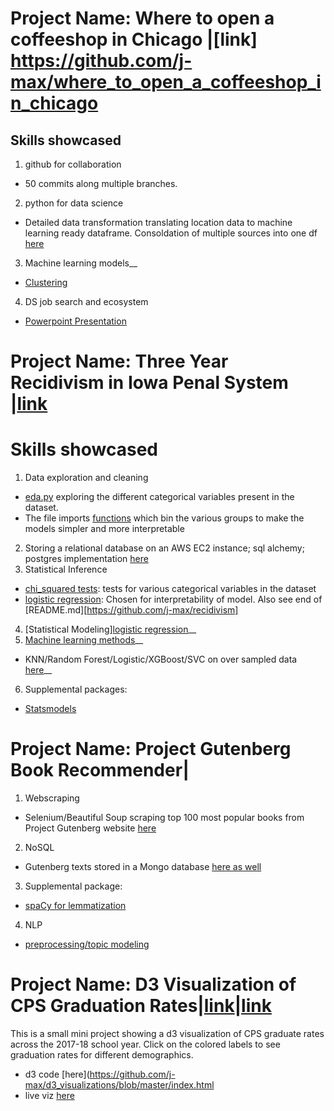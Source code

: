 Project Name: Where to open a coffeeshop in Chicago |[link] https://github.com/j-max/where_to_open_a_coffeeshop_in_chicago
====================
## Skills showcased
1. github for collaboration 
- 50 commits along multiple branches.
2. python for data science
- Detailed data transformation translating location data to machine learning ready dataframe. Consoldation of multiple sources into one df [here](https://github.com/j-max/where_to_open_a_coffeeshop_in_chicago/blob/master/data/block_shapes/blockshapes_smaller_radius.ipynb)
3. Machine learning models__
- [Clustering](https://github.com/j-max/where_to_open_a_coffeeshop_in_chicago/tree/master/models)
4. DS job search and ecosystem
- [Powerpoint Presentation](https://github.com/j-max/where_to_open_a_coffeeshop_in_chicago/blob/master/visualization/Metis_presentation.pptx)


Project Name: Three Year Recidivism in Iowa Penal System |[link](https://github.com/j-max/recidivism)
====================
# Skills showcased  
1. Data exploration and cleaning
- [eda.py](https://github.com/j-max/recidivism/blob/master/eda/eda.py) exploring the different categorical variables present in the dataset.  
- The file imports [functions](https://github.com/j-max/recidivism/tree/master/data) which bin the various groups to make the models simpler and more interpretable
2. Storing a relational database on an AWS EC2 instance; sql alchemy; postgres implementation [here](https://github.com/j-max/recidivism/blob/master/data/aws_connection.ipynb)  
3. Statistical Inference 
- [chi_squared tests](https://github.com/j-max/recidivism/blob/master/eda/hypothesis_test.py): tests for various categorical variables in the dataset
- [logistic regression](https://github.com/j-max/recidivism/blob/master/modeling/best_model.py): Chosen for interpretability of model. Also see end of [README.md][https://github.com/j-max/recidivism]
4. [Statistical Modeling][logistic regression](https://github.com/j-max/recidivism/blob/master/modeling/best_model.py)__
5. [Machine learning methods](https://github.com/j-max/recidivism/tree/master/modeling)__
- KNN/Random Forest/Logistic/XGBoost/SVC on over sampled data [here](https://github.com/j-max/recidivism/blob/master/modeling/smaller_model.py)__
6. Supplemental packages:
- [Statsmodels](https://github.com/j-max/recidivism/blob/master/modeling/logistic_for_p.py)

Project Name: Project Gutenberg Book Recommender|  
====================
1. Webscraping
- Selenium/Beautiful Soup scraping top 100 most popular books from Project Gutenberg website [here](https://github.com/j-max/gutenberg_recommender/blob/master/notebooks/Gut_scrape.ipynb)
2. NoSQL
- Gutenberg texts stored in a Mongo database [here as well](https://github.com/j-max/gutenberg_recommender/blob/master/notebooks/Gut_scrape.ipynb)
3. Supplemental package:
- [spaCy for lemmatization](https://github.com/j-max/gutenberg_recommender/blob/master/src/features/spacy_lemmer.py)
4. NLP
- [preprocessing/topic modeling](https://github.com/j-max/gutenberg_recommender/blob/master/notebooks/gutenberg_notebook.ipynb)

Project Name: D3 Visualization of CPS Graduation Rates|[link](https://github.com/j-max/d3_visualizations/blob/master/index.html)|[link](https://j-max.github.io/2019/06/19/CPSGradRatePlots/)
====================
This is a small mini project showing a d3 visualization of CPS graduate rates across the 2017-18 school year. Click on the colored labels to see graduation rates for different demographics.
- d3 code [here](https://github.com/j-max/d3_visualizations/blob/master/index.html
- live viz [here](https://j-max.github.io/2019/06/19/CPSGradRatePlots/)

